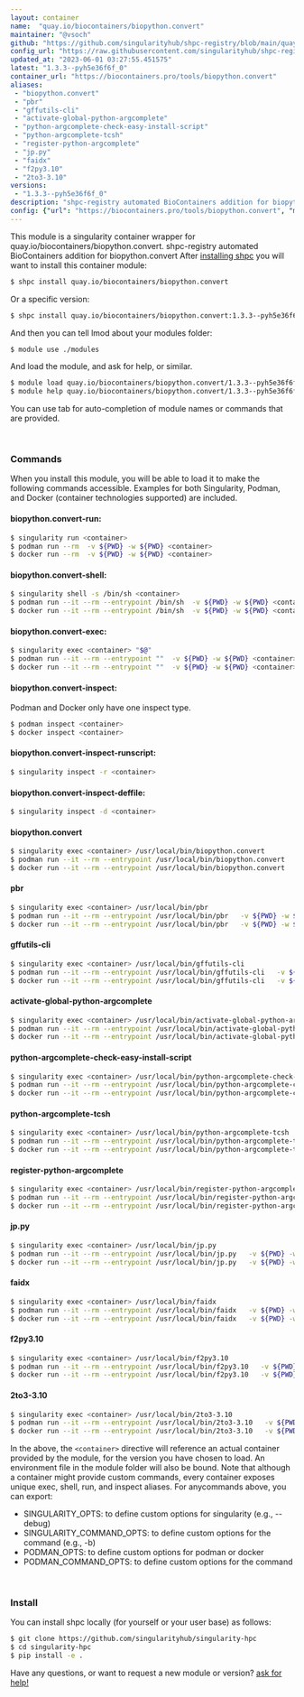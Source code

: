 ```yaml
---
layout: container
name:  "quay.io/biocontainers/biopython.convert"
maintainer: "@vsoch"
github: "https://github.com/singularityhub/shpc-registry/blob/main/quay.io/biocontainers/biopython.convert/container.yaml"
config_url: "https://raw.githubusercontent.com/singularityhub/shpc-registry/main/quay.io/biocontainers/biopython.convert/container.yaml"
updated_at: "2023-06-01 03:27:55.451575"
latest: "1.3.3--pyh5e36f6f_0"
container_url: "https://biocontainers.pro/tools/biopython.convert"
aliases:
 - "biopython.convert"
 - "pbr"
 - "gffutils-cli"
 - "activate-global-python-argcomplete"
 - "python-argcomplete-check-easy-install-script"
 - "python-argcomplete-tcsh"
 - "register-python-argcomplete"
 - "jp.py"
 - "faidx"
 - "f2py3.10"
 - "2to3-3.10"
versions:
 - "1.3.3--pyh5e36f6f_0"
description: "shpc-registry automated BioContainers addition for biopython.convert"
config: {"url": "https://biocontainers.pro/tools/biopython.convert", "maintainer": "@vsoch", "description": "shpc-registry automated BioContainers addition for biopython.convert", "latest": {"1.3.3--pyh5e36f6f_0": "sha256:1c0839b261a624e4b030bcadcbc70566d36188057eb317471d351fc150c01dc0"}, "tags": {"1.3.3--pyh5e36f6f_0": "sha256:1c0839b261a624e4b030bcadcbc70566d36188057eb317471d351fc150c01dc0"}, "docker": "quay.io/biocontainers/biopython.convert", "aliases": {"biopython.convert": "/usr/local/bin/biopython.convert", "pbr": "/usr/local/bin/pbr", "gffutils-cli": "/usr/local/bin/gffutils-cli", "activate-global-python-argcomplete": "/usr/local/bin/activate-global-python-argcomplete", "python-argcomplete-check-easy-install-script": "/usr/local/bin/python-argcomplete-check-easy-install-script", "python-argcomplete-tcsh": "/usr/local/bin/python-argcomplete-tcsh", "register-python-argcomplete": "/usr/local/bin/register-python-argcomplete", "jp.py": "/usr/local/bin/jp.py", "faidx": "/usr/local/bin/faidx", "f2py3.10": "/usr/local/bin/f2py3.10", "2to3-3.10": "/usr/local/bin/2to3-3.10"}}
---
```


This module is a singularity container wrapper for quay.io/biocontainers/biopython.convert.
shpc-registry automated BioContainers addition for biopython.convert
After [installing shpc](#install) you will want to install this container module:


```bash
$ shpc install quay.io/biocontainers/biopython.convert
```

Or a specific version:

```bash
$ shpc install quay.io/biocontainers/biopython.convert:1.3.3--pyh5e36f6f_0
```

And then you can tell lmod about your modules folder:

```bash
$ module use ./modules
```

And load the module, and ask for help, or similar.

```bash
$ module load quay.io/biocontainers/biopython.convert/1.3.3--pyh5e36f6f_0
$ module help quay.io/biocontainers/biopython.convert/1.3.3--pyh5e36f6f_0
```

You can use tab for auto-completion of module names or commands that are provided.

<br>

### Commands

When you install this module, you will be able to load it to make the following commands accessible.
Examples for both Singularity, Podman, and Docker (container technologies supported) are included.

#### biopython.convert-run:

```bash
$ singularity run <container>
$ podman run --rm  -v ${PWD} -w ${PWD} <container>
$ docker run --rm  -v ${PWD} -w ${PWD} <container>
```

#### biopython.convert-shell:

```bash
$ singularity shell -s /bin/sh <container>
$ podman run --it --rm --entrypoint /bin/sh  -v ${PWD} -w ${PWD} <container>
$ docker run --it --rm --entrypoint /bin/sh  -v ${PWD} -w ${PWD} <container>
```

#### biopython.convert-exec:

```bash
$ singularity exec <container> "$@"
$ podman run --it --rm --entrypoint ""  -v ${PWD} -w ${PWD} <container> "$@"
$ docker run --it --rm --entrypoint ""  -v ${PWD} -w ${PWD} <container> "$@"
```

#### biopython.convert-inspect:

Podman and Docker only have one inspect type.

```bash
$ podman inspect <container>
$ docker inspect <container>
```

#### biopython.convert-inspect-runscript:

```bash
$ singularity inspect -r <container>
```

#### biopython.convert-inspect-deffile:

```bash
$ singularity inspect -d <container>
```


#### biopython.convert

```bash
$ singularity exec <container> /usr/local/bin/biopython.convert
$ podman run --it --rm --entrypoint /usr/local/bin/biopython.convert   -v ${PWD} -w ${PWD} <container> -c " $@"
$ docker run --it --rm --entrypoint /usr/local/bin/biopython.convert   -v ${PWD} -w ${PWD} <container> -c " $@"
```


#### pbr

```bash
$ singularity exec <container> /usr/local/bin/pbr
$ podman run --it --rm --entrypoint /usr/local/bin/pbr   -v ${PWD} -w ${PWD} <container> -c " $@"
$ docker run --it --rm --entrypoint /usr/local/bin/pbr   -v ${PWD} -w ${PWD} <container> -c " $@"
```


#### gffutils-cli

```bash
$ singularity exec <container> /usr/local/bin/gffutils-cli
$ podman run --it --rm --entrypoint /usr/local/bin/gffutils-cli   -v ${PWD} -w ${PWD} <container> -c " $@"
$ docker run --it --rm --entrypoint /usr/local/bin/gffutils-cli   -v ${PWD} -w ${PWD} <container> -c " $@"
```


#### activate-global-python-argcomplete

```bash
$ singularity exec <container> /usr/local/bin/activate-global-python-argcomplete
$ podman run --it --rm --entrypoint /usr/local/bin/activate-global-python-argcomplete   -v ${PWD} -w ${PWD} <container> -c " $@"
$ docker run --it --rm --entrypoint /usr/local/bin/activate-global-python-argcomplete   -v ${PWD} -w ${PWD} <container> -c " $@"
```


#### python-argcomplete-check-easy-install-script

```bash
$ singularity exec <container> /usr/local/bin/python-argcomplete-check-easy-install-script
$ podman run --it --rm --entrypoint /usr/local/bin/python-argcomplete-check-easy-install-script   -v ${PWD} -w ${PWD} <container> -c " $@"
$ docker run --it --rm --entrypoint /usr/local/bin/python-argcomplete-check-easy-install-script   -v ${PWD} -w ${PWD} <container> -c " $@"
```


#### python-argcomplete-tcsh

```bash
$ singularity exec <container> /usr/local/bin/python-argcomplete-tcsh
$ podman run --it --rm --entrypoint /usr/local/bin/python-argcomplete-tcsh   -v ${PWD} -w ${PWD} <container> -c " $@"
$ docker run --it --rm --entrypoint /usr/local/bin/python-argcomplete-tcsh   -v ${PWD} -w ${PWD} <container> -c " $@"
```


#### register-python-argcomplete

```bash
$ singularity exec <container> /usr/local/bin/register-python-argcomplete
$ podman run --it --rm --entrypoint /usr/local/bin/register-python-argcomplete   -v ${PWD} -w ${PWD} <container> -c " $@"
$ docker run --it --rm --entrypoint /usr/local/bin/register-python-argcomplete   -v ${PWD} -w ${PWD} <container> -c " $@"
```


#### jp.py

```bash
$ singularity exec <container> /usr/local/bin/jp.py
$ podman run --it --rm --entrypoint /usr/local/bin/jp.py   -v ${PWD} -w ${PWD} <container> -c " $@"
$ docker run --it --rm --entrypoint /usr/local/bin/jp.py   -v ${PWD} -w ${PWD} <container> -c " $@"
```


#### faidx

```bash
$ singularity exec <container> /usr/local/bin/faidx
$ podman run --it --rm --entrypoint /usr/local/bin/faidx   -v ${PWD} -w ${PWD} <container> -c " $@"
$ docker run --it --rm --entrypoint /usr/local/bin/faidx   -v ${PWD} -w ${PWD} <container> -c " $@"
```


#### f2py3.10

```bash
$ singularity exec <container> /usr/local/bin/f2py3.10
$ podman run --it --rm --entrypoint /usr/local/bin/f2py3.10   -v ${PWD} -w ${PWD} <container> -c " $@"
$ docker run --it --rm --entrypoint /usr/local/bin/f2py3.10   -v ${PWD} -w ${PWD} <container> -c " $@"
```


#### 2to3-3.10

```bash
$ singularity exec <container> /usr/local/bin/2to3-3.10
$ podman run --it --rm --entrypoint /usr/local/bin/2to3-3.10   -v ${PWD} -w ${PWD} <container> -c " $@"
$ docker run --it --rm --entrypoint /usr/local/bin/2to3-3.10   -v ${PWD} -w ${PWD} <container> -c " $@"
```



In the above, the `<container>` directive will reference an actual container provided
by the module, for the version you have chosen to load. An environment file in the
module folder will also be bound. Note that although a container
might provide custom commands, every container exposes unique exec, shell, run, and
inspect aliases. For anycommands above, you can export:

 - SINGULARITY_OPTS: to define custom options for singularity (e.g., --debug)
 - SINGULARITY_COMMAND_OPTS: to define custom options for the command (e.g., -b)
 - PODMAN_OPTS: to define custom options for podman or docker
 - PODMAN_COMMAND_OPTS: to define custom options for the command

<br>

### Install

You can install shpc locally (for yourself or your user base) as follows:

```bash
$ git clone https://github.com/singularityhub/singularity-hpc
$ cd singularity-hpc
$ pip install -e .
```

Have any questions, or want to request a new module or version? [ask for help!](https://github.com/singularityhub/singularity-hpc/issues)